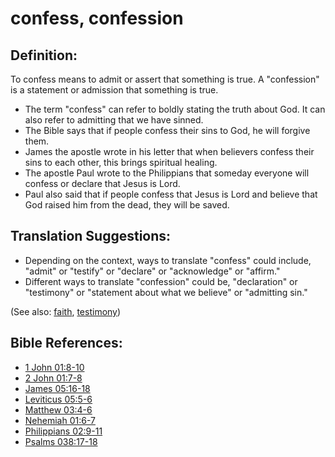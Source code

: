 # confess, confession #

## Definition: ##

To confess means to admit or assert that something is true. A "confession" is a statement or admission that something is true. 

* The term "confess" can refer to boldly stating the truth about God. It can also refer to admitting that we have sinned.
* The Bible says that if people confess their sins to God, he will forgive them.
* James the apostle wrote in his letter that when believers confess their sins to each other, this brings spiritual healing.
* The apostle Paul wrote to the Philippians that someday everyone will confess or declare that Jesus is Lord.
* Paul also said that if people confess that Jesus is Lord and believe that God raised him from the dead, they will be saved.

## Translation Suggestions: ##

* Depending on the context, ways to translate "confess" could include, "admit" or "testify" or "declare" or "acknowledge" or "affirm."
* Different ways to translate "confession" could be, "declaration" or "testimony" or "statement about what we believe" or "admitting sin."

(See also: [faith](../kt/faith.md), [testimony](../kt/testimony.md))

## Bible References: ##

* [1 John 01:8-10](https://door43.org/en/bible/notes/1jn/01/08)
* [2 John 01:7-8](https://door43.org/en/bible/notes/2jn/01/07)
* [James 05:16-18](https://door43.org/en/bible/notes/jas/05/16)
* [Leviticus 05:5-6](https://door43.org/en/bible/notes/lev/05/05)
* [Matthew 03:4-6](https://door43.org/en/bible/notes/mat/03/04)
* [Nehemiah 01:6-7](https://door43.org/en/bible/notes/neh/01/06)
* [Philippians 02:9-11](https://door43.org/en/bible/notes/php/02/09)
* [Psalms 038:17-18](https://door43.org/en/bible/notes/psa/038/017)

